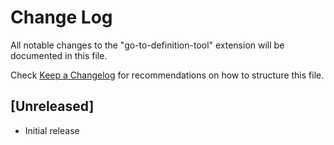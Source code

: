 # Change Log

All notable changes to the "go-to-definition-tool" extension will be documented in this file.

Check [Keep a Changelog](http://keepachangelog.com/) for recommendations on how to structure this file.

## [Unreleased]

- Initial release